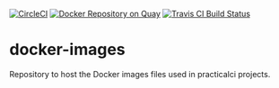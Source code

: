 [![CircleCI](https://circleci.com/gh/practicalci/docker-images/tree/master.svg?style=shield)](https://circleci.com/gh/practicalci/docker-images/tree/master)
[![Docker Repository on Quay](https://quay.io/repository/practicalci/linux-anvil/status "Docker Repository on Quay")](https://quay.io/repository/practicalci/linux-anvil)
[![Travis CI Build Status](https://travis-ci.org/practicalci/docker-images.svg?branch=master)](https://travis-ci.org/practicalci/docker-images)

# docker-images
Repository to host the Docker images files used in practicalci projects.
